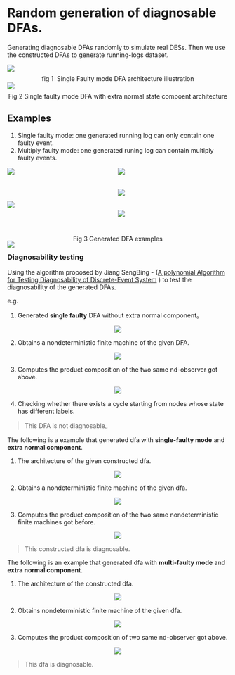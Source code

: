# Random generation of diagnosable DFAs.

Generating diagnosable DFAs randomly to simulate real DESs. Then we use the constructed DFAs to generate running-logs
dataset.

<div align="center" style="display:flex; flex-direction:column;">
    <img src="./images/non-randomly-construction-of-dfas-with-faulty-events.png" />
    <span style='padding-top:0.5em;'>fig 1&nbsp;&nbsp;Single Faulty mode DFA architecture illustration</span>
</div>

<div align='center' style='display:flex; flex-direction:column;'>
    <img src='./images/non-randomly-construction-of-dfas-with-faulty-events_with-extra-normal.png'/>
    <span style="padding-top:0.5em;">Fig 2 Single faulty mode DFA with extra normal state compoent architecture</span>
</div>

## Examples

1. Single faulty mode: one generated running log can only contain one faulty event.
2. Multiply faulty mode: one generated runing log can contain multiply faulty events.

<div style='display:grid; grid-template-rows: 33% 33% 33%; grid-template-columns: 50% 50%;'>
    <div>
        <img src='./images/dfa-example_01_czE0OmZzNDphczk6ZmVzMg==_arch.jpg'/>
    </div>
    <div>
        <img src='./images/dfa-example_02_czE2OmZzNDphczg6ZmVzMg==_arch.png'/>
    </div>
    <div style="padding-top:2em;">
        <img src='./images/dfa-example_03_czE4OmZzNDphczE0OmZlczI=_01_arch.png'/>
    </div>
    <div>
        <img src='./images/dfa-example_04_czE5OmZzNDphczE1OmZlczI=_arch.jpg'/>
    </div>
    <div style="padding-top:5em;">
        <img src='./images/dfa-example_05_czE5OmZzNDphczEzOmZlczI=_arch.jpg'/>
    </div>
    <div>
        <img src='./images/dfa-example_06_czEzOmZzNDphczc6ZmVzMg==_01_arch.png'/>
    </div>
</div>
<div align="center" style="padding-top:0.5em;">
    <span>Fig 3 Generated DFA examples</span>
</div>



### Diagnosability testing

Using the algorithm proposed by Jiang SengBing - ([A polynomial Algorithm for Testing Diagnosability of Discrete-Event System](https://ieeexplore.ieee.org/document/940942) ) to test the diagnosability of the generated DFAs.

e.g.



1. Generated **single faulty**  DFA without extra normal component。

<div align='center'>
    <img src='./images/dfa-example_06_czEzOmZzNDphczc6ZmVzMg==_01_arch.png'/>
</div>

2. Obtains a nondeterministic finite machine of the given DFA.

<div align='center'>
    <img src='./images/dfa-example_06_czEzOmZzNDphczc6ZmVzMg==_02_nd-observer.png'/>
</div>

3. Computes the product composition of the two same nd-observer got above.

<div align='center'>
    <img src='./images/dfa-example_06_czEzOmZzNDphczc6ZmVzMg==_03_composition.png'/>
</div>

4. Checking whether there exists a cycle starting from nodes whose state has different labels.

> This DFA  is not diagnosable。

The following is a example that generated dfa with **single-faulty mode** and **extra normal component**.

1. The architecture of the given constructed dfa.

<div align='center'>
    <img src='./images/dfa-example_08_czE4OmZzNDphczE2OmZlczI=_extra_normal_01_arch.png'/>
</div>

2. Obtains a nondeterministic finite machine of the given dfa.

<div align='center'>
    <img src='./images/dfa-example_08_czE4OmZzNDphczE2OmZlczI=_extra_normal_02_nd_observer.png'/>
</div>

3. Computes the product composition of the two same nondeterministic finite machines got before.

<div align='center'>
    <img src='./images/dfa-example_08_czE4OmZzNDphczE2OmZlczI=_extra_normal_03_composition.png'/>
</div>

> This constructed dfa is diagnosable.

The following is an example that generated dfa with **multi-faulty mode** and **extra normal component**.

1. The architecture of the constructed dfa.

<div align='center'>
    <img src='./images/dfa-example_07_czE3OmZzNDphczE0OmZlczI=_multi-faulty_01_arch.png'/>
</div>

2. Obtains nondeterministic finite machine of the given dfa.

<div align='center'>
    <img src='./images/dfa-example_07_czE3OmZzNDphczE0OmZlczI=_multi-faulty_02_nd-observer.png'/>
</div>

3. Computes the product composition of two same nd-observer got above.

<div align='center'>
    <img src='./images/dfa-example_07_czE3OmZzNDphczE0OmZlczI=_multi-faulty_03_composition.png'/>
</div>

> This dfa is diagnosable.

